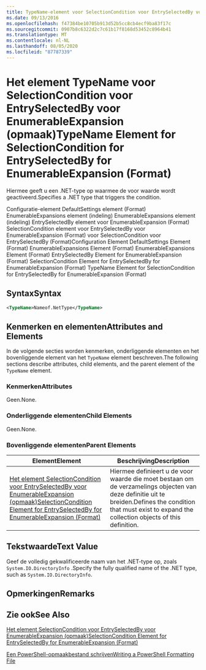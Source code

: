 ```yaml
---
title: TypeName-element voor SelectionCondition voor EntrySelectedBy voor EnumerableExpansion (indeling) | Microsoft Docs
ms.date: 09/13/2016
ms.openlocfilehash: f47384be10705b913d52b5cc8cb4ecf9ba83f17c
ms.sourcegitcommit: 0907b8c6322d2c7c61b17f8168d53452c8964b41
ms.translationtype: MT
ms.contentlocale: nl-NL
ms.lasthandoff: 08/05/2020
ms.locfileid: "87787339"
---
```

# <a name="typename-element-for-selectioncondition-for-entryselectedby-for-enumerableexpansion-format"></a><span data-ttu-id="2f41e-102">Het element TypeName voor SelectionCondition voor EntrySelectedBy voor EnumerableExpansion (opmaak)</span><span class="sxs-lookup"><span data-stu-id="2f41e-102">TypeName Element for SelectionCondition for EntrySelectedBy for EnumerableExpansion (Format)</span></span>

<span data-ttu-id="2f41e-103">Hiermee geeft u een .NET-type op waarmee de voor waarde wordt geactiveerd.</span><span class="sxs-lookup"><span data-stu-id="2f41e-103">Specifies a .NET type that triggers the condition.</span></span>

<span data-ttu-id="2f41e-104">Configuratie-element DefaultSettings element (Format) EnumerableExpansions element (indeling) EnumerableExpansions element (indeling) EntrySelectedBy element voor EnumerableExpansion (Format) SelectionCondition element voor EntrySelectedBy voor EnumerableExpansion (Format) voor SelectionCondition voor EntrySelectedBy (Format)</span><span class="sxs-lookup"><span data-stu-id="2f41e-104">Configuration Element DefaultSettings Element (Format) EnumerableExpansions Element (Format) EnumerableExpansions Element (Format) EntrySelectedBy Element for EnumerableExpansion (Format) SelectionCondition Element for EntrySelectedBy for EnumerableExpansion (Format) TypeName Element for SelectionCondition for EntrySelectedBy for EnumerableExpansion (Format)</span></span>

## <a name="syntax"></a><span data-ttu-id="2f41e-105">Syntax</span><span class="sxs-lookup"><span data-stu-id="2f41e-105">Syntax</span></span>

```xml
<TypeName>Nameof.NetType</TypeName>
```

## <a name="attributes-and-elements"></a><span data-ttu-id="2f41e-106">Kenmerken en elementen</span><span class="sxs-lookup"><span data-stu-id="2f41e-106">Attributes and Elements</span></span>

<span data-ttu-id="2f41e-107">In de volgende secties worden kenmerken, onderliggende elementen en het bovenliggende element van het `TypeName` element beschreven.</span><span class="sxs-lookup"><span data-stu-id="2f41e-107">The following sections describe attributes, child elements, and the parent element of the `TypeName` element.</span></span>

### <a name="attributes"></a><span data-ttu-id="2f41e-108">Kenmerken</span><span class="sxs-lookup"><span data-stu-id="2f41e-108">Attributes</span></span>

<span data-ttu-id="2f41e-109">Geen.</span><span class="sxs-lookup"><span data-stu-id="2f41e-109">None.</span></span>

### <a name="child-elements"></a><span data-ttu-id="2f41e-110">Onderliggende elementen</span><span class="sxs-lookup"><span data-stu-id="2f41e-110">Child Elements</span></span>

<span data-ttu-id="2f41e-111">Geen.</span><span class="sxs-lookup"><span data-stu-id="2f41e-111">None.</span></span>

### <a name="parent-elements"></a><span data-ttu-id="2f41e-112">Bovenliggende elementen</span><span class="sxs-lookup"><span data-stu-id="2f41e-112">Parent Elements</span></span>

|<span data-ttu-id="2f41e-113">Element</span><span class="sxs-lookup"><span data-stu-id="2f41e-113">Element</span></span>|<span data-ttu-id="2f41e-114">Beschrijving</span><span class="sxs-lookup"><span data-stu-id="2f41e-114">Description</span></span>|
|-------------|-----------------|
|[<span data-ttu-id="2f41e-115">Het element SelectionCondition voor EntrySelectedBy voor EnumerableExpansion (opmaak)</span><span class="sxs-lookup"><span data-stu-id="2f41e-115">SelectionCondition Element for EntrySelectedBy for EnumerableExpansion (Format)</span></span>](./selectioncondition-element-for-entryselectedby-for-enumerableexpansion-format.md)|<span data-ttu-id="2f41e-116">Hiermee definieert u de voor waarde die moet bestaan om de verzamelings objecten van deze definitie uit te breiden.</span><span class="sxs-lookup"><span data-stu-id="2f41e-116">Defines the condition that must exist to expand the collection objects of this definition.</span></span>|

## <a name="text-value"></a><span data-ttu-id="2f41e-117">Tekstwaarde</span><span class="sxs-lookup"><span data-stu-id="2f41e-117">Text Value</span></span>

<span data-ttu-id="2f41e-118">Geef de volledig gekwalificeerde naam van het .NET-type op, zoals `System.IO.DirectoryInfo` .</span><span class="sxs-lookup"><span data-stu-id="2f41e-118">Specify the fully qualified name of the .NET type, such as `System.IO.DirectoryInfo`.</span></span>

## <a name="remarks"></a><span data-ttu-id="2f41e-119">Opmerkingen</span><span class="sxs-lookup"><span data-stu-id="2f41e-119">Remarks</span></span>

## <a name="see-also"></a><span data-ttu-id="2f41e-120">Zie ook</span><span class="sxs-lookup"><span data-stu-id="2f41e-120">See Also</span></span>

[<span data-ttu-id="2f41e-121">Het element SelectionCondition voor EntrySelectedBy voor EnumerableExpansion (opmaak)</span><span class="sxs-lookup"><span data-stu-id="2f41e-121">SelectionCondition Element for EntrySelectedBy for EnumerableExpansion (Format)</span></span>](./selectioncondition-element-for-entryselectedby-for-enumerableexpansion-format.md)

[<span data-ttu-id="2f41e-122">Een PowerShell-opmaakbestand schrijven</span><span class="sxs-lookup"><span data-stu-id="2f41e-122">Writing a PowerShell Formatting File</span></span>](./writing-a-powershell-formatting-file.md)
